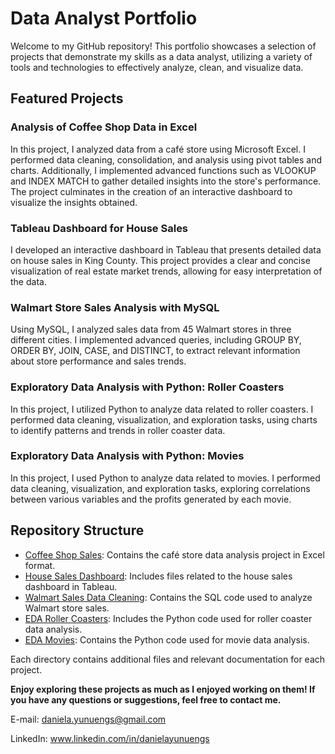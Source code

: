 # Data Analyst Portfolio

Welcome to my GitHub repository! This portfolio showcases a selection of projects that demonstrate my skills as a data analyst, utilizing a variety of tools and technologies to effectively analyze, clean, and visualize data.

## Featured Projects

### Analysis of Coffee Shop Data in Excel
In this project, I analyzed data from a café store using Microsoft Excel. I performed data cleaning, consolidation, and analysis using pivot tables and charts. Additionally, I implemented advanced functions such as VLOOKUP and INDEX MATCH to gather detailed insights into the store's performance. The project culminates in the creation of an interactive dashboard to visualize the insights obtained.

### Tableau Dashboard for House Sales
I developed an interactive dashboard in Tableau that presents detailed data on house sales in King County. This project provides a clear and concise visualization of real estate market trends, allowing for easy interpretation of the data.

### Walmart Store Sales Analysis with MySQL
Using MySQL, I analyzed sales data from 45 Walmart stores in three different cities. I implemented advanced queries, including GROUP BY, ORDER BY, JOIN, CASE, and DISTINCT, to extract relevant information about store performance and sales trends.

### Exploratory Data Analysis with Python: Roller Coasters
In this project, I utilized Python to analyze data related to roller coasters. I performed data cleaning, visualization, and exploration tasks, using charts to identify patterns and trends in roller coaster data.

### Exploratory Data Analysis with Python: Movies
In this project, I used Python to analyze data related to movies. I performed data cleaning, visualization, and exploration tasks, exploring correlations between various variables and the profits generated by each movie.



## Repository Structure

* [Coffee Shop Sales](https://github.com/danielayunuen/Portfolio/blob/main/coffee_shop_sales): Contains the café store data analysis project in Excel format.
* [House Sales Dashboard](https://github.com/danielayunuen/Portfolio/blob/main/HouseSales): Includes files related to the house sales dashboard in Tableau.
* [Walmart Sales Data Cleaning](https://github.com/danielayunuen/Portfolio/tree/main/WalmartSalesDataCleaning): Contains the SQL code used to analyze Walmart store sales.
* [EDA Roller Coasters](https://github.com/danielayunuen/Portfolio/blob/main/RollerCoasterAnalysis/RollerCoasterDataAnalysis.ipynb): Includes the Python code used for roller coaster data analysis.
* [EDA Movies](https://github.com/danielayunuen/Portfolio/blob/main/MoviesCorrelationAnalysis/MoviesCorrelationAnalysis.ipynb): Contains the Python code used for movie data analysis.

Each directory contains additional files and relevant documentation for each project.

**Enjoy exploring these projects as much as I enjoyed working on them! If you have any questions or suggestions, feel free to contact me.**

E-mail: daniela.yunuengs@gmail.com

LinkedIn: www.linkedin.com/in/danielayunuengs
